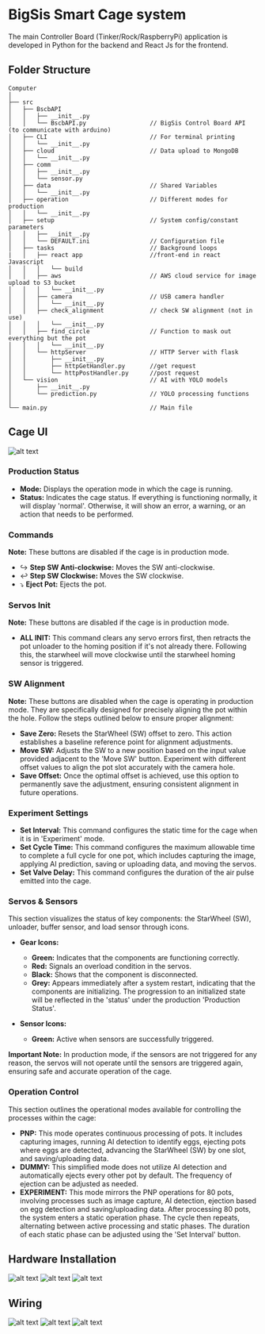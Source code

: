 # BigSis Smart Cage system
The main Controller Board (Tinker/Rock/RaspberryPi) application is developed in Python for the backend and React Js for the frontend. 

## **Folder Structure**
```terminal
Computer
│
├── src
│   ├── BscbAPI             
│   │   ├── __init__.py             
│   │   └── BscbAPI.py                  // BigSis Control Board API (to communicate with arduino)
│   ├── CLI                             // For terminal printing
│   │   └── __init__.py
│   ├── cloud                           // Data upload to MongoDB
│   │   └── __init__.py
│   ├── comm
│   │   ├── __init__.py
│   │   └── sensor.py
│   ├── data                            // Shared Variables
│   │   └── __init__.py
│   ├── operation                       // Different modes for production
│   │   └── __init__.py
│   ├── setup                           // System config/constant parameters
│   │   ├── __init__.py
│   │   └── DEFAULT.ini                 // Configuration file
│   ├── tasks                           // Background loops
|   │   ├── react app                   //front-end in react Javascript
│   │   │   └── build
│   │   ├── aws                         // AWS cloud service for image upload to S3 bucket
│   │   │   └── __init__.py
│   │   ├── camera                      // USB camera handler
│   │   │   └── __init__.py
│   │   ├── check_alignment             // check SW alignment (not in use)
│   │   │   └── __init__.py
│   │   ├── find_circle                 // Function to mask out everything but the pot
│   │   │   └── __init__.py
│   │   └── httpServer                  // HTTP Server with flask 
│   │       ├── __init__.py
│   │       ├── httpGetHandler.py       //get request
│   │       └── httpPostHandler.py      //post request
│   └── vision                          // AI with YOLO models
│       ├── __init__.py
│       └── prediction.py               // YOLO processing functions
│
└── main.py                             // Main file
```

## **Cage UI**
![alt text](media/image.png)

### Production Status
- **Mode:** Displays the operation mode in which the cage is running.
- **Status:** Indicates the cage status. If everything is functioning normally, it will display 'normal'. Otherwise, it will show an error, a warning, or an action that needs to be performed.


### Commands
**Note:** These buttons are disabled if the cage is in production mode.
- ↪️ **Step SW Anti-clockwise:** Moves the SW anti-clockwise.
- ↩️ **Step SW Clockwise:** Moves the SW clockwise.
- ⤵️ **Eject Pot:** Ejects the pot.


### Servos Init
**Note:** These buttons are disabled if the cage is in production mode.
- **ALL INIT:** This command clears any servo errors first, then retracts the pot unloader to the homing position if it's not already there. Following this, the starwheel will move clockwise until the starwheel homing sensor is triggered.


### SW Alignment
**Note:** These buttons are disabled when the cage is operating in production mode. They are specifically designed for precisely aligning the pot within the hole. Follow the steps outlined below to ensure proper alignment:
- **Save Zero:** Resets the StarWheel (SW) offset to zero. This action establishes a baseline reference point for alignment adjustments.
- **Move SW:** Adjusts the SW to a new position based on the input value provided adjacent to the 'Move SW' button. Experiment with different offset values to align the pot slot accurately with the camera hole.
- **Save Offset:** Once the optimal offset is achieved, use this option to permanently save the adjustment, ensuring consistent alignment in future operations.



### Experiment Settings
- **Set Interval:** This command configures the static time for the cage when it is in 'Experiment' mode.
- **Set Cycle Time:** This command configures the maximum allowable time to complete a full cycle for one pot, which includes capturing the image, applying AI prediction, saving or uploading data, and moving the servos.
- **Set Valve Delay:** This command configures the duration of the air pulse emitted into the cage.


### Servos & Sensors
This section visualizes the status of key components: the StarWheel (SW), unloader, buffer sensor, and load sensor through icons.

- **Gear Icons:** 
  - **Green:** Indicates that the components are functioning correctly.
  - **Red:** Signals an overload condition in the servos.
  - **Black:** Shows that the component is disconnected.
  - **Grey:** Appears immediately after a system restart, indicating that the components are initializing. The progression to an initialized state will be reflected in the 'status' under the production 'Production Status'.

- **Sensor Icons:** 
  - **Green:** Active when sensors are successfully triggered.

**Important Note:** In production mode, if the sensors are not triggered for any reason, the servos will not operate until the sensors are triggered again, ensuring safe and accurate operation of the cage.


### Operation Control
This section outlines the operational modes available for controlling the processes within the cage:
- **PNP:** This mode operates continuous processing of pots. It includes capturing images, running AI detection to identify eggs, ejecting pots where eggs are detected, advancing the StarWheel (SW) by one slot, and saving/uploading data.
- **DUMMY:** This simplified mode does not utilize AI detection and automatically ejects every other pot by default. The frequency of ejection can be adjusted as needed.
- **EXPERIMENT:** This mode mirrors the PNP operations for 80 pots, involving processes such as image capture, AI detection, ejection based on egg detection and saving/uploading data. After processing 80 pots, the system enters a static operation phase. The cycle then repeats, alternating between active processing and static phases. The duration of each static phase can be adjusted using the 'Set Interval' button.

## **Hardware Installation**
![alt text](media/cage_control_box_content.jpg)
![alt text](media/cage_external_content.jpg)
![alt text](media/sensor_connection.jpg)

## **Wiring**
![alt text](media/overview_wiring_diagram.jpg)
![alt text](media/Bscb_wiring.jpg)
![alt text](media/tinker_wiring.jpg)






